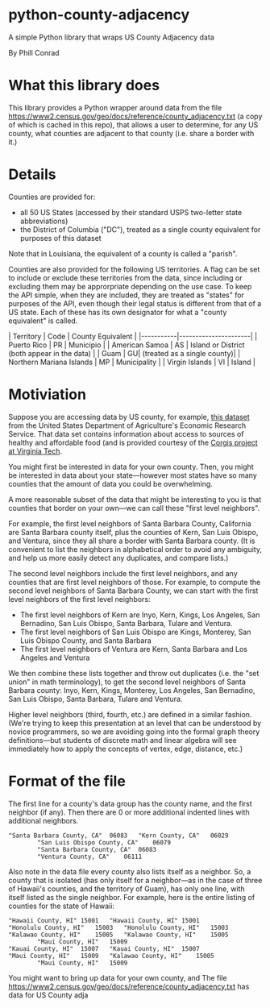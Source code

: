 # python-county-adjacency
A simple Python library that wraps US County Adjacency data

By Phill Conrad

# What this library does

This library provides a Python wrapper around data from the file https://www2.census.gov/geo/docs/reference/county_adjacency.txt (a copy of which is cached in this repo), that allows a user to determine, for any US county, what counties are adjacent to that county (i.e. share a border with it.)



# Details

Counties are provided for:
* all 50 US States (accessed by their standard USPS two-letter state abbreviations)
* the District of Columbia ("DC"), treated as a single county equivalent for purposes of this dataset

Note that in Louisiana, the equivalent of a county is called a "parish". 

Counties are also provided for the following US territories.  A flag can be set to include or exclude these territories from the data, since including or excluding them may be approrpriate depending on the use case.  To keep the API simple, when they are included, they are treated as "states" for purposes of the API, even though their legal status is different from that of a US state.   Each of these has its own designator for what a "county equivalent" is called.

| Territory | Code | County Equivalent |
|-----------|----------------------|
|  Puerto Rico | PR | Municipio |
|  American Samoa | AS | Island or District (both appear in the data) |
|  Guam | GU| (treated as a single county)|
|  Northern Mariana Islands | MP | Municipality |
|  Virgin Islands | VI | Island |


# Motiviation

Suppose you are accessing data by US county, for example, [this dataset](https://think.cs.vt.edu/corgis/json/food_access/food_access.html) from the United States Department of Agriculture's Economic Research Service.   That data set contains information about access to sources of healthy and affordable food (and is provided courtesy of the [Corgis project at Virginia Tech](https://think.cs.vt.edu/corgis/).

You might first be interested in data for your own county.  Then, you might be interested in data about your state&mdash;however most states have so many counties that the amount of data you could be overwhelming.  

A more reasonable subset of the data that might be interesting to you is that counties that border on your own&mdash;we can call these "first level neighbors". 

For example, the first level neighbors of Santa Barbara County, California are Santa Barbara county itself, plus the counties of Kern, San Luis Obispo, and Ventura, since they all share a border with Santa Barbara county. (It is convenient to list the neighbors in alphabetical order to avoid any ambiguity, and help us more easily detect any duplicates, and compare lists.)

The second level neighbors include the first level neighbors, and any counties that are first level neighbors of those.   For example, to compute the second level neighbors of Santa Barbara County, we can start with the first level neighbors of the first level neighbors:

* The first level neighbors of Kern are Inyo, Kern, Kings, Los Angeles, San Bernadino, San Luis Obispo, Santa Barbara, Tulare and Ventura.
* The first level neighbors of San Luis Obispo are Kings, Monterey, San Luis Obispo County, and Santa Barbara
* The first level neighbors of Ventura are Kern, Santa Barbara and Los Angeles and Ventura

We then combine these lists together and throw out duplicates (i.e. the "set union" in math terminology), to get the second level neighbors of Santa Barbara county:  Inyo, Kern, Kings, Monterey, Los Angeles, San Bernadino, San Luis Obispo, Santa Barbara, Tulare and Ventura.

Higher level neighbors (third, fourth, etc.) are defined in a similar fashion.  (We're trying to keep this presentation at an level that can be understood by novice programmers, so we are avoiding going into the formal graph theory definitions&mdash;but students of discrete math and linear algebra will see immediately how to apply the concepts of vertex, edge, distance, etc.)


# Format of the file

The first line for a county's data group has the county name, and the first neighbor (if any).  Then there are 0 or more additional indented lines with additional neighbors.

```
"Santa Barbara County, CA"	06083	"Kern County, CA"	06029
		"San Luis Obispo County, CA"	06079
		"Santa Barbara County, CA"	06083
		"Ventura County, CA"	06111
```

Also note in the data file every county also lists itself as a neighbor.  So, a county that is isolated (has only itself for a neighbor&mdash;as in the case of three of Hawaii's counties, and the territory of Guam), has only one line, with itself listed as the single neighbor.  For example, here is the entire listing of counties for the state of Hawaii:

```
"Hawaii County, HI"	15001	"Hawaii County, HI"	15001
"Honolulu County, HI"	15003	"Honolulu County, HI"	15003
"Kalawao County, HI"	15005	"Kalawao County, HI"	15005
		"Maui County, HI"	15009
"Kauai County, HI"	15007	"Kauai County, HI"	15007
"Maui County, HI"	15009	"Kalawao County, HI"	15005
		"Maui County, HI"	15009
```

You might want to bring up data for your own county, and The file https://www2.census.gov/geo/docs/reference/county_adjacency.txt has data for US County adja

